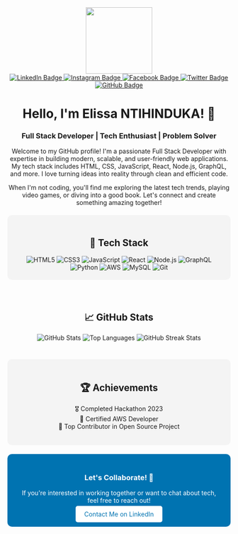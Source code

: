 <div id="header" align="center">
  <img src="https://media.giphy.com/media/L1R1tvI9svkIWwpVYr/giphy.gif" width="150"/>
  <div id="badges">
    <a href="https://www.linkedin.com/in/elissa-ntihinduka-282200271/">
      <img src="https://img.shields.io/badge/LinkedIn-0A66C2?style=for-the-badge&logo=linkedin&logoColor=white" alt="LinkedIn Badge"/>
    </a>
    <a href="https://www.instagram.com/">
      <img src="https://img.shields.io/badge/Instagram-E4405F?style=for-the-badge&logo=instagram&logoColor=white" alt="Instagram Badge"/>
    </a>
    <a href="https://web.facebook.com/#">
      <img src="https://img.shields.io/badge/Facebook-1877F2?style=for-the-badge&logo=facebook&logoColor=white" alt="Facebook Badge"/>
    </a>
    <a href="https://twitter.com/elissantihindu1">
      <img src="https://img.shields.io/badge/Twitter-1DA1F2?style=for-the-badge&logo=twitter&logoColor=white" alt="Twitter Badge"/>
    </a>
    <a href="https://github.com/NTElissa">
      <img src="https://img.shields.io/badge/GitHub-181717?style=for-the-badge&logo=github&logoColor=white" alt="GitHub Badge"/>
    </a>
  </div>
</div>

<div id="HeaderTitle" align="center">
  <h1>Hello, I'm Elissa NTIHINDUKA! 👋</h1>
  <h3>Full Stack Developer | Tech Enthusiast | Problem Solver</h3>
</div>

<div class="text" style="text-align: center; max-width: 800px; margin: 0 auto;">
  <p>Welcome to my GitHub profile! I'm a passionate Full Stack Developer with expertise in building modern, scalable, and user-friendly web applications. My tech stack includes HTML, CSS, JavaScript, React, Node.js, GraphQL, and more. I love turning ideas into reality through clean and efficient code.</p>
  <p>When I'm not coding, you'll find me exploring the latest tech trends, playing video games, or diving into a good book. Let's connect and create something amazing together!</p>
</div>

<!-- Tech Stack Section -->
<div id="tech-stack" align="center" style="padding: 20px; background-color: #f4f4f4; border-radius: 10px; margin: 20px 0;">
  <h2>🚀 Tech Stack</h2>
  <div>
    <img src="https://img.shields.io/badge/HTML5-E34F26?style=for-the-badge&logo=html5&logoColor=white" alt="HTML5"/>
    <img src="https://img.shields.io/badge/CSS3-1572B6?style=for-the-badge&logo=css3&logoColor=white" alt="CSS3"/>
    <img src="https://img.shields.io/badge/JavaScript-F7DF1E?style=for-the-badge&logo=javascript&logoColor=black" alt="JavaScript"/>
    <img src="https://img.shields.io/badge/React-61DAFB?style=for-the-badge&logo=react&logoColor=black" alt="React"/>
    <img src="https://img.shields.io/badge/Node.js-339933?style=for-the-badge&logo=node.js&logoColor=white" alt="Node.js"/>
    <img src="https://img.shields.io/badge/GraphQL-E10098?style=for-the-badge&logo=graphql&logoColor=white" alt="GraphQL"/>
    <img src="https://img.shields.io/badge/Python-3776AB?style=for-the-badge&logo=python&logoColor=white" alt="Python"/>
    <img src="https://img.shields.io/badge/AWS-232F3E?style=for-the-badge&logo=amazon-aws&logoColor=white" alt="AWS"/>
    <img src="https://img.shields.io/badge/MySQL-4479A1?style=for-the-badge&logo=mysql&logoColor=white" alt="MySQL"/>
    <img src="https://img.shields.io/badge/Git-F05032?style=for-the-badge&logo=git&logoColor=white" alt="Git"/>
  </div>
</div>

<!-- GitHub Stats Section -->
<div id="github-stats" align="center" style="padding: 20px; margin: 20px 0;">
  <h2>📈 GitHub Stats</h2>
  <div>
    <img src="https://github-readme-stats.vercel.app/api?username=NTElissa&theme=radical&hide_border=false&include_all_commits=true&count_private=false" alt="GitHub Stats"/>
    <img src="https://github-readme-stats.vercel.app/api/top-langs/?username=NTElissa&theme=radical&hide_border=false&include_all_commits=true&count_private=false&layout=compact" alt="Top Languages"/>
    <img src="https://github-readme-streak-stats.herokuapp.com/?user=NTElissa&theme=radical&hide_border=false" alt="GitHub Streak Stats"/>
  </div>
</div>
<!-- Achievements Section -->
<div id="achievements" align="center" style="padding: 20px; background-color: #f4f4f4; border-radius: 10px; margin: 20px 0;">
  <h2>🏆 Achievements</h2>
  <div>
    <ul style="list-style: none; padding: 0;">
      <li>🎖️ Completed Hackathon 2023</li>
      <li>🏅 Certified AWS Developer</li>
      <li>🥇 Top Contributor in Open Source Project</li>
    </ul>
  </div>
</div>



<!-- Call to Action Section -->
<div id="cta" align="center" style="padding: 20px; background-color: #0073b1; border-radius: 10px;">
  <h3 style="color: white;">Let's Collaborate! 🚀</h3>
  <p style="color: white;">If you're interested in working together or want to chat about tech, feel free to reach out!</p>
  <a href="https://www.linkedin.com/in/elissa-ntihinduka-282200271/" style="padding: 10px 20px; background-color: white; color: #0073b1; text-decoration: none; border-radius: 5px;">Contact Me on LinkedIn</a>
</div>
